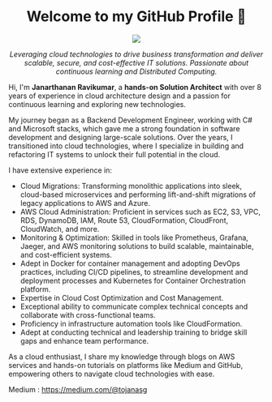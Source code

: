 <h1 align="center">Welcome to my GitHub Profile 👋</h1>

<p align="center">
  <img src="https://readme-typing-svg.herokuapp.com/?lines=AWS+Certified+Solutions+Architect;Cloud+Innovation+Leader;Global+IT+Strategist;Continuous+Learner;Developer&center=true&width=800&height=50">
</p>

<p align="center">
  <i>Leveraging cloud technologies to drive business transformation and deliver scalable, secure, and cost-effective IT solutions. Passionate about continuous learning and Distributed Computing.</i>
</p>

Hi, I'm **Janarthanan Ravikumar**, a **hands-on Solution Architect** with over 8 years of experience in cloud architecture design and a passion for continuous learning and exploring new technologies.

My journey began as a Backend Development Engineer, working with C# and Microsoft stacks, which gave me a strong foundation in software development and designing large-scale solutions. Over the years, I transitioned into cloud technologies, where I specialize in building and refactoring IT systems to unlock their full potential in the cloud.

I have extensive experience in:
* Cloud Migrations: Transforming monolithic applications into sleek, cloud-based microservices and performing lift-and-shift migrations of legacy applications to AWS and Azure.
* AWS Cloud Administration: Proficient in services such as EC2, S3, VPC, RDS, DynamoDB, IAM, Route 53, CloudFormation, CloudFront, CloudWatch, and more.
* Monitoring & Optimization: Skilled in tools like Prometheus, Grafana, Jaeger, and AWS monitoring solutions to build scalable, maintainable, and cost-efficient systems.
* Adept in Docker for container management and adopting DevOps practices, including CI/CD pipelines, to streamline development and deployment processes and Kubernetes for Container Orchestration platform.
* Expertise in Cloud Cost Optimization and Cost Management.
* Exceptional ability to communicate complex technical concepts and collaborate with cross-functional teams.
* Proficiency in infrastructure automation tools like CloudFormation.
* Adept at conducting technical and leadership training to bridge skill gaps and enhance team performance.

As a cloud enthusiast, I share my knowledge through blogs on AWS services and hands-on tutorials on platforms like Medium and GitHub, empowering others to navigate cloud technologies with ease.

Medium : https://medium.com/@tojanasg
